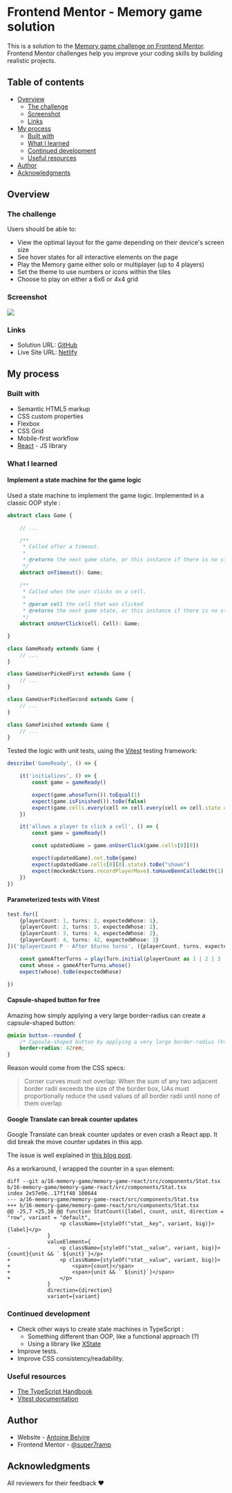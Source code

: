 # Frontend Mentor - Memory game solution

This is a solution to
the [Memory game challenge on Frontend Mentor](https://www.frontendmentor.io/challenges/memory-game-vse4WFPvM). Frontend
Mentor challenges help you improve your coding skills by building realistic projects.

## Table of contents

- [Overview](#overview)
    - [The challenge](#the-challenge)
    - [Screenshot](#screenshot)
    - [Links](#links)
- [My process](#my-process)
    - [Built with](#built-with)
    - [What I learned](#what-i-learned)
    - [Continued development](#continued-development)
    - [Useful resources](#useful-resources)
- [Author](#author)
- [Acknowledgments](#acknowledgments)

## Overview

### The challenge

Users should be able to:

- View the optimal layout for the game depending on their device's screen size
- See hover states for all interactive elements on the page
- Play the Memory game either solo or multiplayer (up to 4 players)
- Set the theme to use numbers or icons within the tiles
- Choose to play on either a 6x6 or 4x4 grid

### Screenshot

![](screenshot.png)

### Links

- Solution URL: [GitHub](https://github.com/super7ramp/frontend-mentor/tree/main/16-memory-game/memory-game-react)
- Live Site URL: [Netlify](https://cute-cranachan-d4df80.netlify.app/)

## My process

### Built with

- Semantic HTML5 markup
- CSS custom properties
- Flexbox
- CSS Grid
- Mobile-first workflow
- [React](https://reactjs.org/) - JS library

### What I learned

#### Implement a state machine for the game logic

Used a state machine to implement the game logic. Implemented in a classic OOP style :

```ts
abstract class Game {

    // ...

    /**
     * Called after a timeout.
     *
     * @returns the next game state, or this instance if there is no state change
     */
    abstract onTimeout(): Game;

    /**
     * Called when the user clicks on a cell.
     *
     * @param cell the cell that was clicked
     * @returns the next game state, or this instance if there is no state change
     */
    abstract onUserClick(cell: Cell): Game;

}

class GameReady extends Game {
    // ...
}

class GameUserPickedFirst extends Game {
    // ...
}

class GameUserPickedSecond extends Game {
    // ...
}

class GameFinished extends Game {
    // ...
}
```

Tested the logic with unit tests, using the [Vitest](https://vitest.dev/) testing framework:

```ts
describe('GameReady', () => {

    it('initializes', () => {
        const game = gameReady()

        expect(game.whoseTurn()).toEqual(1)
        expect(game.isFinished()).toBe(false)
        expect(game.cells.every(cell => cell.every(cell => cell.state == "hidden"))).toBe(true)
    })

    it('allows a player to click a cell', () => {
        const game = gameReady()

        const updatedGame = game.onUserClick(game.cells[0][0])

        expect(updatedGame).not.toBe(game)
        expect(updatedGame.cells[0][0].state).toBe("shown")
        expect(mockedActions.recordPlayerMove).toHaveBeenCalledWith(1)
    })
})
```

#### Parameterized tests with Vitest

```ts
test.for([
    {playerCount: 1, turns: 2, expectedWhose: 1},
    {playerCount: 2, turns: 3, expectedWhose: 2},
    {playerCount: 3, turns: 4, expectedWhose: 2},
    {playerCount: 4, turns: 42, expectedWhose: 3}
])('$playerCount P - After $turns turns', ({playerCount, turns, expectedWhose}) => {

    const gameAfterTurns = play(Turn.initial(playerCount as 1 | 2 | 3 | 4), turns)
    const whose = gameAfterTurns.whose()
    expect(whose).toBe(expectedWhose)

})
```

#### Capsule-shaped button for free

Amazing how simply applying a very large border-radius can create a capsule-shaped button:

```scss
@mixin button--rounded {
    /* Capsule-shaped button by applying a very large border-radius (https://stackoverflow.com/a/18795153) */
    border-radius: 42rem;
}
```

Reason would come from the CSS specs:

> Corner curves must not overlap: When the sum of any two adjacent border radii exceeds the size of the border box, UAs
> must proportionally reduce the used values of all border radii until none of them overlap

#### Google Translate can break counter updates

Google Translate can break counter updates or even crash a React app. It did break the move counter updates in this app.

The issue is well explained
in [this blog post](https://martijnhols.nl/blog/everything-about-google-translate-crashing-react).

As a workaround, I wrapped the counter in a `span` element:

```
diff --git a/16-memory-game/memory-game-react/src/components/Stat.tsx b/16-memory-game/memory-game-react/src/components/Stat.tsx
index 2e57e0e..17f1f48 100644
--- a/16-memory-game/memory-game-react/src/components/Stat.tsx
+++ b/16-memory-game/memory-game-react/src/components/Stat.tsx
@@ -25,7 +25,10 @@ function StatCount({label, count, unit, direction = "row", variant = "default",
                 <p className={styleOf("stat__key", variant, big)}>{label}</p>
             }
             valueElement={
-                <p className={styleOf("stat__value", variant, big)}>{count}{unit && ` ${unit}`}</p>
+                <p className={styleOf("stat__value", variant, big)}>
+                    <span>{count}</span>
+                    <span>{unit && ` ${unit}`}</span>
+                </p>
             }
             direction={direction}
             variant={variant}
```

### Continued development

- Check other ways to create state machines in TypeScript :
    - Something different than OOP, like a functional approach (?)
    - Using a library like [XState](https://xstate.js.org/)
- Improve tests.
- Improve CSS consistency/readability.

### Useful resources

- [The TypeScript Handbook](https://www.typescriptlang.org/docs/handbook/intro.html)
- [Vitest documentation](https://vitest.dev/guide/)

## Author

- Website - [Antoine Belvire](https://belv.re)
- Frontend Mentor - [@super7ramp](https://www.frontendmentor.io/profile/super7ramp)

## Acknowledgments

All reviewers for their feedback ❤️
